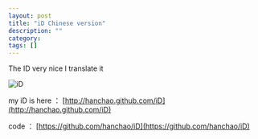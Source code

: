 ```yaml
---
layout: post
title: "iD Chinese version"
description: ""
category: 
tags: []
---
```


The ID very nice 
I translate it

![iD](http://hanchao.github.com/pic/iD_in_Chinese.png)

my iD is here ：
[http://hanchao.github.com/iD](http://hanchao.github.com/iD)

code ：
[https://github.com/hanchao/iD](https://github.com/hanchao/iD)
